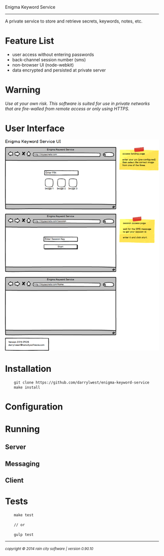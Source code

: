 Enigma Keyword Service
- - -

A private service to store and retrieve secrets, keywords, notes, etc.

# Feature List

* user access without entering passwords
* back-channel session number (sms)
* non-browser UI (node-webkit)
* data encrypted and persisted at private server

# Warning

*Use at your own risk.  This software is suited for use in private networks that are fire-walled from remote access or only using HTTPS.*

# User Interface

![wire frame](./docs/wire-frames.png)

# Installation

~~~
	git clone https://github.com/darrylwest/enigma-keyword-service
    make install
~~~

# Configuration


# Running

## Server
## Messaging
## Client

# Tests

~~~
	make test
    
    // or
    
    gulp test
~~~

- - -
<p><small><em>copyright © 2014 rain city software | version 0.90.10</em></small></p>
